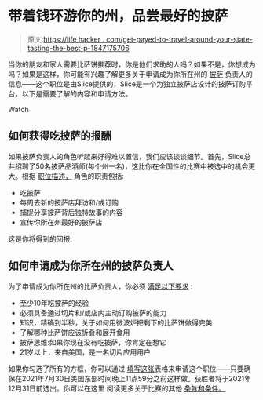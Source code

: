 # 带着钱环游你的州，品尝最好的披萨

> 原文:[https://life hacker . com/get-payed-to-travel-around-your-state-tasting-the-best-p-1847175706](https://lifehacker.com/get-paid-to-travel-around-your-state-tasting-the-best-p-1847175706)

当你的朋友和家人需要比萨饼推荐时，你是他们求助的人吗？如果不是，你想成为吗？如果是这样，你可能有兴趣了解更多关于申请成为你所在州的 [披萨](https://slicelife.partners/piesociety) 负责人的信息——这个职位是由Slice提供的，Slice是一个为独立披萨店设计的披萨订购平台。以下是需要了解的内容和申请方法。

Watch

## 如何获得吃披萨的报酬

如果披萨负责人的角色听起来好得难以置信，我们应该谈谈细节。首先，Slice总共招聘了50名披萨品酒师(每个州一名)，这比你在全国性的比赛中被选中的机会更大。根据 [职位描述，](https://slicelife.partners/piesociety) 角色的职责包括:

*   吃披萨
*   每周去新的披萨店拜访和/或订购
*   捕捉分享披萨背后独特故事的内容
*   宣传你所在州最好的披萨店

这是你将得到的回报:

## 如何申请成为你所在州的披萨负责人

为了申请成为你所在州的比萨负责人，你必须 [满足以下要求](https://slicelife.partners/piesociety) :

*   至少10年吃披萨的经验
*   必须具备通过切片和/或店内主动订购披萨的能力
*   知识，精确到半秒，关于如何用微波炉把剩下的比萨饼做得完美
*   了解哪种比萨饼应该折叠和展开食用
*   披萨思维:如果你现在没有吃披萨，你肯定在想它
*   21岁以上，来自美国，是一名切片应用用户

如果你勾选了所有的方框，你可以通过 [填写这张](https://slicelife.partners/piesociety#Form-pie)表格来申请这个职位——只要确保在2021年7月30日美国东部时间晚上11点59分之前这样做。获胜者将于2021年12月31日前选出。你可以在这里 阅读更多关于比赛的其他 [条款和条件。](https://slicelife.partners/piesocietyterms)